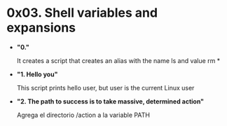 # 0x03. Shell variables and expansions

<ul>
<li><b> "0.<o>" </b></li>
<p> It creates a script that creates an alias with the name ls and value rm * </p>
<li><b> "1. Hello you" </b></li>                                 
<p> This script prints hello user, but user is the current Linux user </p>
<li><b> "2. The path to success is to take massive, determined action" </b></li>                                                
<p> Agrega el directorio /action a la variable PATH </p>

